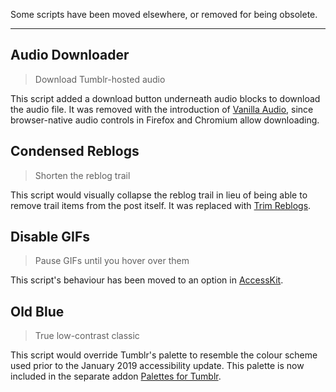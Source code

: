 Some scripts have been moved elsewhere, or removed for being obsolete.

---

## Audio Downloader
> Download Tumblr-hosted audio

This script added a download button underneath audio blocks to download the audio file. It was removed with the introduction of [Vanilla Audio](Features#vanilla-audio), since browser-native audio controls in Firefox and Chromium allow downloading.

## Condensed Reblogs
> Shorten the reblog trail

This script would visually collapse the reblog trail in lieu of being able to remove trail items from the post itself. It was replaced with [Trim Reblogs](Features#trim-reblogs).

## Disable GIFs
> Pause GIFs until you hover over them

This script's behaviour has been moved to an option in [AccessKit](Features#accesskit).

## Old Blue
> True low-contrast classic

This script would override Tumblr's palette to resemble the colour scheme used prior to the January 2019 accessibility update. This palette is now included in the separate addon [Palettes for Tumblr](https://github.com/AprilSylph/Palettes-for-Tumblr#readme).